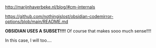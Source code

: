 http://marijnhaverbeke.nl/blog/#cm-internals


https://github.com/nothingislost/obsidian-codemirror-options/blob/main/README.md

**OBSIDIAN USES A SUBSET!!!!**
Of course that makes sooo much sense!!!!

In this case, I will too....